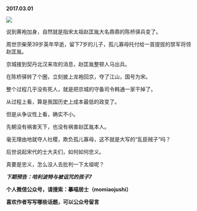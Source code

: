 
          
            
**2017.03.01**



![](//upload-images.jianshu.io/upload_images/51001-31edfed37837bc02.png)




说到黄袍加身，自然就是指宋太祖赵匡胤大名鼎鼎的陈桥驿兵变了。

周世宗柴荣39岁英年早逝，留下7岁的儿子，孤儿寡母托付给一首提拔的禁军将领赵匡胤。

京城接到契丹北汉来攻的消息，赵匡胤整顿人马出兵。

在陈桥驿转了个圈，立刻披上龙袍回京，夺了江山，国号为宋。

整个过程几乎没有死人，就是把京城的守备司令韩通一家干掉了。

从过程上看，算是我国历史上成本最低的政变了。

但是从争议性上看，确实不小。

先朝没有祸害天下，也没有祸害赵匡胤本人。

毫无理由地就夺人社稷，欺负孤儿寡母，这不就是大写的“乱臣贼子”吗？

后世说起宋代的士大夫们，如何如何忠义。

真要是忠义，怎么没人去批判一下太祖呢？


***下期预告：哈利波特与被诅咒的孩子7***


**个人微信公众号，请搜索：摹喵居士（momiaojushi）**

**喜欢作者写写哪些话题，可以公众号留言**

          
        
